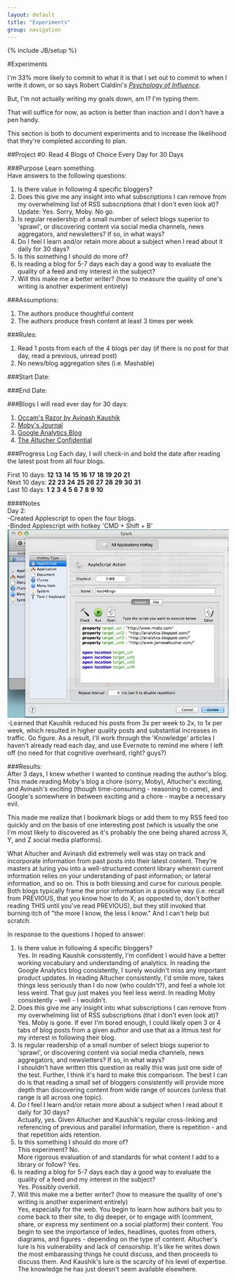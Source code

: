 ```yaml
---
layout: default
title: "Experiments"
group: navigation
---
```

{% include JB/setup %}

#Experiments

I'm 33% more likely to commit to what it is that I set out to commit to when I write it down, or so says Robert Cialdini's [_Psychology of Influence_](http://www.amazon.com/Influence-Psychology-Persuasion-Business-Essentials/dp/006124189X). 

But, I'm not actually writing my goals down, am I? I'm typing them.  

That will suffice for now, as action is better than inaction and I don't have a pen handy.  

This section is both to document experiments and to increase the likelihood that they're completed according to plan.  

##Project #0: Read 4 Blogs of Choice Every Day for 30 Days  

###Purpose
Learn something.  
Have answers to the following questions:  
1. Is there value in following 4 specific bloggers?  
2. Does this give me any insight into what subscriptions I can remove from my overwhelming list of RSS subscriptions (that I don't even look at)?  
Update: Yes. Sorry, Moby. No go.  
3. Is regular readership of a small number of select blogs superior to 'sprawl', or discovering content via social media channels, news aggregators, and newsletters? If so, in what ways?  
4. Do I feel I learn and/or retain more about a subject when I read about it daily for 30 days?  
5. Is this something I should do more of?  
6. Is reading a blog for 5-7 days each day a good way to evaluate the quality of a feed and my interest in the subject?  
7. Will this make me a better writer?  (how to measure the quality of one's writing is another experiment entirely)  

###Assumptions:
1. The authors produce thoughtful content  
2. The authors produce fresh content at least 3 times per week  

###Rules:
1. Read 1 posts from each of the 4 blogs per day (if there is no post for that day, read a previous, unread post)
2. No news/blog aggregation sites  (i.e. Mashable)  

###Start Date:  

###End Date:  

###Blogs I will read ever day for 30 days:  
1. [Occam's Razor by Avinash Kaushik](http://www.kaushik.net/avinash/)
2. [Moby's Journal](http://www.moby.com/journal)
3. [Google Analytics Blog](http://analytics.blogspot.com/)
4. [The Altucher Confidential](http://www.jamesaltucher.com/)

###Progress Log
Each day, I will check-in and bold the date after reading the latest post from all four blogs.  

First 10 days: **12** **13** **14** **15** **16** **17** **18** **19** **20** **21**  
Next 10 days: **22** **23** **24** **25** **26** **27** **28** **29** **30** **31**  
Last 10 days: **1** **2** **3** **4** **5** **6** **7** **8** **9** **10**  

####Notes  
Day 2:  
-Created Applescript to open the four blogs.  
-Binded Applescript with hotkey 'CMD + Shift + B'  
![Open Four Blogs Script](/assets/images/script-open-blogs.png)
-Learned that Kaushik reduced his posts from 3x per week to 2x, to 1x per week, which resulted in higher quality posts and substantial increases in traffic. Go figure. As a result, I'll work through the 'Knowledge' articles I haven't already read each day, and use Evernote to remind me where I left off (no need for that cognitive overheard, right? guys?)  

###Results:  
After 3 days, I knew whether I wanted to continue reading the author's blog. This made reading Moby's blog a chore (sorry, Moby), Altucher's exciting, and Avinash's exciting (though time-consuming - reasoning to come), and Google's somewhere in between exciting and a chore - maybe a necessary evil.  


This made me realize that I bookmark blogs or add them to my RSS feed too quickly and on the basis of one interesting post (which is usually the one I'm most likely to discovered as it's probably the one being shared across X, Y, and Z social media platforms).  

What Altucher and Avinash did extremely well was stay on track and incorporate information from past posts into their latest content. They're masters at luring you into a well-structured content library wherein current information relies on your understanding of past information, or lateral information, and so on. This is both blessing and curse for curious people. Both blogs typically frame the prior information in a positive way (i.e. recall from PREVIOUS, that you know how to do X; as opposted to, don't bother reading THIS until you've read PREVIOUS), but they still invoked that burning itch of "the more I know, the less I know." And I can't help but scratch. 

In response to the questions I hoped to answer:
1. Is there value in following 4 specific bloggers?  
Yes. In reading Kaushik consistently, I'm confident I would have a better working vocabulary and understanding of analytics. In reading the Google Analytics blog consistently, I surely wouldn't miss any important product updates. In reading Altucher consistently, I'd smile more, takes things less seriously than I do now (who couldn't?), and feel a whole lot less weird. That guy just makes you feel less weird. In reading Moby consistently - well - I wouldn't.  
2. Does this give me any insight into what subscriptions I can remove from my overwhelming list of RSS subscriptions (that I don't even look at)?  
Yes. Moby is gone. If ever I'm bored enough, I could likely open 3 or 4 tabs of blog posts from a given author and use that as a litmus test for my interest in following their blog. 
3. Is regular readership of a small number of select blogs superior to 'sprawl', or discovering content via social media channels, news aggregators, and newsletters? If so, in what ways?  
I shouldn't have written this question as really this was just one side of the test. Further, I think it's hard to make this comparison. The best I can do is that reading a small set of bloggers consistently will provide more depth than discovering content from wide range of sources (unless that range is all across one topic). 
4. Do I feel I learn and/or retain more about a subject when I read about it daily for 30 days?  
Actually, yes. Given Altucher and Kaushik's regular cross-linking and referencing of previous and parallel information, there is repetition - and that repetition aids retention.  
5. Is this something I should do more of?  
This experiment? No.  
More rigorous evaluation of and standards for what content I add to a library or follow? Yes. 
6. Is reading a blog for 5-7 days each day a good way to evaluate the quality of a feed and my interest in the subject?  
Yes. Possibly overkill.  
7. Will this make me a better writer? (how to measure the quality of one's writing is another experiment entirely)  
Yes, especially for the web. You begin to learn how authors bait you to come back to their site, to dig deeper, or to engage with (comment, share, or express my sentiment on a social platform) their content. You begin to see the importance of ledes, headlines, quotes from others, diagrams, and figures - depending on the type of content. Altucher's lure is his vulnerability and lack of censorship. It's like he writes down the most embarassing things he could discuss, and then proceeds to discuss them. And Kaushik's lure is the scarcity of his level of expertise. The knowledge he has just doesn't seem available elsewhere.  